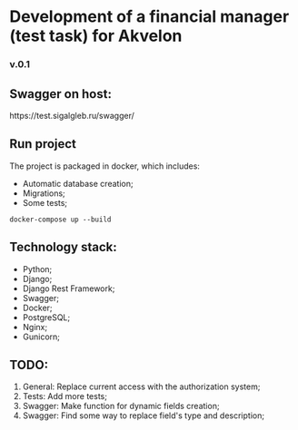 <h1> Development of a financial manager (test task) for Akvelon </h1>
<h3> v.0.1 </h3>


<h2> Swagger on host: </h2> 
https://test.sigalgleb.ru/swagger/

<h2> Run project </h2> 

The project is packaged in docker, which includes:
- Automatic database creation;
- Migrations;
- Some tests;


```
docker-compose up --build
```

<h2> Technology stack: </h2> 

- Python;
- Django;
- Django Rest Framework;
- Swagger;
- Docker;
- PostgreSQL;
- Nginx;
- Gunicorn;

<h2> TODO: </h2> 

1. General: Replace current access with the authorization system;
2. Tests: Add more tests;
3. Swagger: Make function for dynamic fields creation;
4. Swagger: Find some way to replace field's type and description;
